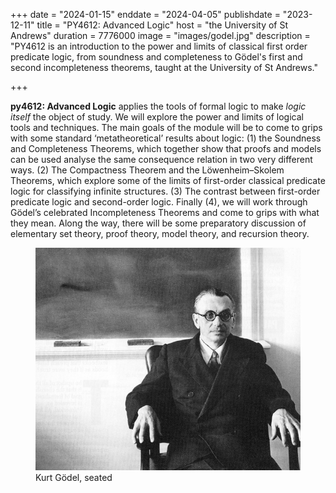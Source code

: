 +++
date = "2024-01-15"
enddate = "2024-04-05"
publishdate = "2023-12-11"
title = "PY4612: Advanced Logic"
host = "the University of St Andrews"
duration = 7776000
image = "images/godel.jpg"
description = "PY4612 is an introduction to the power and limits of classical first order predicate logic, from soundness and completeness to G&ouml;del's first and second incompleteness theorems, taught at the University of St Andrews." 

+++

**<span class="caps">py4612</span>: Advanced Logic** applies the tools of formal logic to make _logic itself_ the object of study. We will explore the power and limits of logical tools and techniques.
The main goals of the module will be to come to grips with some standard ‘metatheoretical’ results about logic: (1) the Soundness and Completeness Theorems, which together show that proofs and models can be used analyse the same consequence relation in two very different ways. (2) The Compactness Theorem and the L&ouml;wenheim&ndash;Skolem Theorems, which explore some of the limits of first-order classical predicate logic for classifying infinite structures. (3) The contrast between first-order predicate logic and second-order logic. Finally (4), we will work through G&ouml;del’s celebrated Incompleteness Theorems and come to grips with what they mean. Along the way, there will be some preparatory discussion of elementary set theory, proof theory, model theory, and recursion theory.

<figure>
	<img src="/images/godel.jpg" alt="Kurt Godel, seated">
	<figcaption>Kurt G&ouml;del, seated</figcaption>
</figure>

